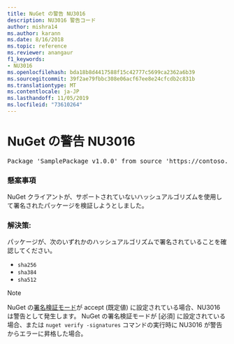 ```yaml
---
title: NuGet の警告 NU3016
description: NU3016 警告コード
author: mishra14
ms.author: karann
ms.date: 8/16/2018
ms.topic: reference
ms.reviewer: anangaur
f1_keywords:
- NU3016
ms.openlocfilehash: bda18b8d4417588f15c42777c5699ca2362a6b39
ms.sourcegitcommit: 39f2ae79fbbc308e06acf67ee8e24cfcdb2c831b
ms.translationtype: MT
ms.contentlocale: ja-JP
ms.lasthandoff: 11/05/2019
ms.locfileid: "73610264"
---
```

# <a name="nuget-warning-nu3016"></a>NuGet の警告 NU3016

<pre>Package 'SamplePackage v1.0.0' from source 'https://contoso.com/index.json': The package hash uses an unsupported hash algorithm.</pre>

### <a name="issue"></a>懸案事項

NuGet クライアントが、サポートされていないハッシュアルゴリズムを使用して署名されたパッケージを検証しようとしました。


### <a name="solution"></a>解決策:

パッケージが、次のいずれかのハッシュアルゴリズムで署名されていることを確認してください。 
* `sha256`
* `sha384`
* `sha512`


> [!Note]
> NuGet の[署名検証モード](https://docs.microsoft.com/nuget/consume-packages/installing-signed-packages#configure-package-signature-requirements)が accept (既定値) に設定されている場合、NU3016 は警告として発生します。 NuGet の署名検証モードが [必須] に設定されている場合、または `nuget verify -signatures` コマンドの実行時に NU3016 が警告からエラーに昇格した場合。 